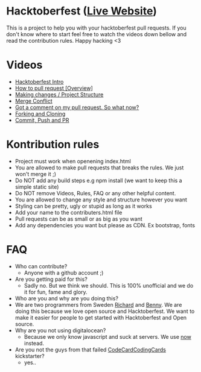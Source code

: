# Hacktoberfest ([Live Website](https://hacktoberfest.lingonsaft.com/))

This is a project to help you with your hacktoberfest pull requests. If you don't know where to start feel free to watch the videos down bellow and read the contribution rules. Happy hacking <3

# Videos

- [Hacktoberfest Intro](https://www.youtube.com/embed/QpYJ8RtYiYE)
- [How to pull request [Overview]](https://www.youtube.com/embed/QpYJ8RtYiYE)
- [Making changes / Project Structure](https://www.youtube.com/embed/QpYJ8RtYiYE)
- [Merge Conflict](https://www.youtube.com/embed/QpYJ8RtYiYE)
- [Got a comment on my pull request. So what now?](https://www.youtube.com/embed/QpYJ8RtYiYE)
- [Forking and Cloning](https://www.youtube.com/embed/QpYJ8RtYiYE)
- [Commit, Push and PR](https://www.youtube.com/embed/QpYJ8RtYiYE)

# Kontribution rules

- Project must work when openening index.html
- You are allowed to make pull requests that breaks the rules. We just won't merge it ;)
- Do NOT add any build steps e.g npm install (we want to keep this a simple static site)
- Do NOT remove Videos, Rules, FAQ or any other helpful content.
- You are allowed to change any style and structure however you want
- Styling can be pretty, ugly or stupid as long as it works
- Add your name to the contributers.html file
- Pull requests can be as small or as big as you want
- Add any dependencies you want but please as CDN. Ex bootstrap, fonts

# FAQ

- Who can contribute?
  - Anyone with a github account ;)
- Are you getting paid for this?
  - Sadly no. But we think we should. This is 100% unofficial and we do it for fun, fame and glory.
- Who are you and why are you doing this?
- We are two programmers from Sweden [Richard](https://github.com/richie-south)
  and [Benny](https://github.com/BennyCarlsson). We are doing this because we love open
  source and Hacktoberfest. We want to make it easier for people to get started with Hacktoberfest and Open source.
- Why are you not using digitalocean?
  - Because we only know javascript and suck at servers. We use [now](https://zeit.co/now) instead.
- Are you not the guys from that failed [CodeCardCodingCards](https://www.kickstarter.com/projects/lingonsaft/codecardcodingcards) kickstarter?
  - yes..

